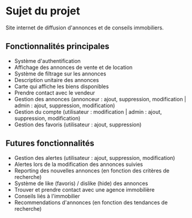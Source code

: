 # Sujet du projet

Site internet de diffusion d'annonces et de conseils immobiliers.

## Fonctionnalités principales
* Système d'authentification
* Affichage des annonces de vente et de location
* Système de filtrage sur les annonces
* Description unitaire des annonces
* Carte qui affiche les biens disponibles
* Prendre contact avec le vendeur
* Gestion des annonces (annonceur : ajout, suppression, modification | admin : ajout, suppression, modification)
* Gestion du compte (utilisateur : modification | admin : ajout, suppression, modification)
* Gestion des favoris (utilisateur : ajout, suppression)

## Futures fonctionnalités
* Gestion des alertes (utilisateur : ajout, suppression, modification)
* Alertes lors de la modification des annonces suivies
* Reporting des nouvelles annonces (en fonction des critères de recherche)
* Système de like (favoris) / dislike (hide) des annonces
* Trouver et prendre contact avec une agence immobilière
* Conseils liés à l'immobilier
* Recommendations d'annonces (en fonction des tendances de recherche)

